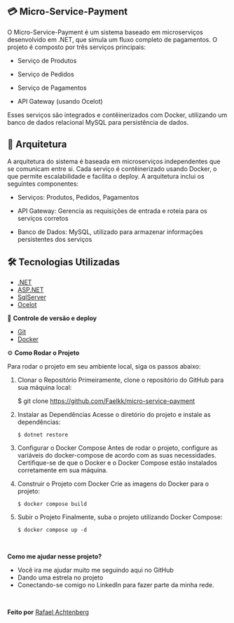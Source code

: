 ## 💳 Micro-Service-Payment

O Micro-Service-Payment é um sistema baseado em microserviços desenvolvido em .NET, que simula um fluxo completo de pagamentos. O projeto é composto por três serviços principais:

- Serviço de Produtos

- Serviço de Pedidos

- Serviço de Pagamentos

- API Gateway (usando Ocelot)

Esses serviços são integrados e contêinerizados com Docker, utilizando um banco de dados relacional MySQL para persistência de dados.

## 🧱 Arquitetura

A arquitetura do sistema é baseada em microserviços independentes que se comunicam entre si. Cada serviço é contêinerizado usando Docker, o que permite escalabilidade e facilita o deploy. A arquitetura inclui os seguintes componentes:

- Serviços: Produtos, Pedidos, Pagamentos

- API Gateway: Gerencia as requisições de entrada e roteia para os serviços corretos

- Banco de Dados: MySQL, utilizado para armazenar informações persistentes dos serviços

## 🛠️ Tecnologias Utilizadas

- [.NET](https://dotnet.microsoft.com/pt-br/)
- [ASP.NET](https://learn.microsoft.com/pt-br/aspnet/core/?view=aspnetcore-9.0&WT.mc_id=dotnet-35129-website)
- [SqlServer](https://www.microsoft.com/pt-br/sql-server/sql-server-downloads)
- [Ocelot](https://learn.microsoft.com/pt-br/dotnet/architecture/microservices/multi-container-microservice-net-applications/implement-api-gateways-with-ocelot)

🔋 **Controle de versão e deploy**

- [Git](https://git-scm.com)
- [Docker](https://www.docker.com/)

⚙️ **Como Rodar o Projeto**

Para rodar o projeto em seu ambiente local, siga os passos abaixo:

1.  Clonar o Repositório
    Primeiramente, clone o repositório do GitHub para sua máquina local:

    $ git clone https://github.com/Faelkk/micro-service-payment

2.  Instalar as Dependências
    Acesse o diretório do projeto e instale as dependências:

        $ dotnet restore

3.  Configurar o Docker Compose
    Antes de rodar o projeto, configure as variáveis do docker-compose de acordo com as suas necessidades. Certifique-se de que o Docker e o Docker Compose estão instalados corretamente em sua máquina.

4.  Construir o Projeto com Docker
    Crie as imagens do Docker para o projeto:

        $ docker compose build

5.  Subir o Projeto
    Finalmente, suba o projeto utilizando Docker Compose:

        $ docker compose up -d

<br>

**Como me ajudar nesse projeto?**

- Você ira me ajudar muito me seguindo aqui no GitHub
- Dando uma estrela no projeto
- Conectando-se comigo no LinkedIn para fazer parte da minha rede.

<br>

**Feito por**
[Rafael Achtenberg](linkedin.com/in/rafael-achtenberg-7a4b12284/)
